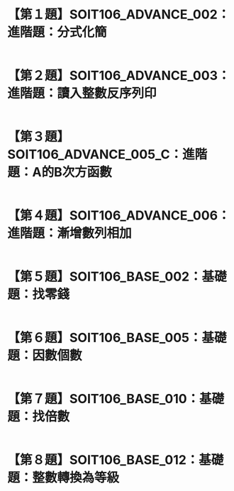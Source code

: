 # 【第１題】SOIT106_ADVANCE_002：進階題：分式化簡 
```C

```

# 【第２題】SOIT106_ADVANCE_003：進階題：讀入整數反序列印
```C

```

# 【第３題】SOIT106_ADVANCE_005_C：進階題：A的B次方函數
```C

```

# 【第４題】SOIT106_ADVANCE_006：進階題：漸增數列相加 
```C

```

# 【第５題】SOIT106_BASE_002：基礎題：找零錢 
```C

```

# 【第６題】SOIT106_BASE_005：基礎題：因數個數 
```C

```

# 【第７題】SOIT106_BASE_010：基礎題：找倍數 
```C

```

# 【第８題】SOIT106_BASE_012：基礎題：整數轉換為等級 
```C

```
